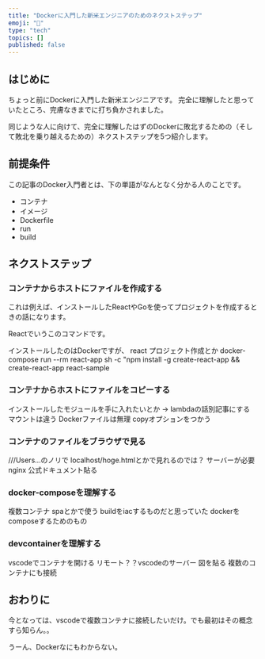 ```yaml
---
title: "Dockerに入門した新米エンジニアのためのネクストステップ"
emoji: "🚀"
type: "tech"
topics: []
published: false
---
```


## はじめに
ちょっと前にDockerに入門した新米エンジニアです。
完全に理解したと思っていたところ、完膚なきまでに打ち負かされました。

同じような人に向けて、完全に理解したはずのDockerに敗北するための（そして敗北を乗り越えるための）ネクストステップを5つ紹介します。


## 前提条件
この記事のDocker入門者とは、下の単語がなんとなく分かる人のことです。
- コンテナ
- イメージ
- Dockerfile
- run
- build


## ネクストステップ
### コンテナからホストにファイルを作成する
これは例えば、インストールしたReactやGoを使ってプロジェクトを作成するときの話になります。

Reactでいうこのコマンドです。


インストールしたのはDockerですが、
react プロジェクト作成とか
docker-compose run --rm react-app sh -c "npm install -g create-react-app && create-react-app react-sample


### コンテナからホストにファイルをコピーする
インストールしたモジュールを手に入れたいとか
 → lambdaの話別記事にする
マウントは違う
Dockerファイルは無理
copyオプションをつかう


### コンテナのファイルをブラウザで見る
///Users...のノリで
localhost/hoge.htmlとかで見れるのでは？
サーバーが必要 nginx 公式ドキュメント貼る

### docker-composeを理解する
複数コンテナ
spaとかで使う
buildをiacするものだと思っていた
dockerを composeするためのもの

### devcontainerを理解する
vscodeでコンテナを開ける
リモート？？vscodeのサーバー 図を貼る
複数のコンテナにも接続


## おわりに
今となっては、vscodeで複数コンテナに接続したいだけ。でも最初はその概念すら知らん。。

うーん、Dockerなにもわからない。